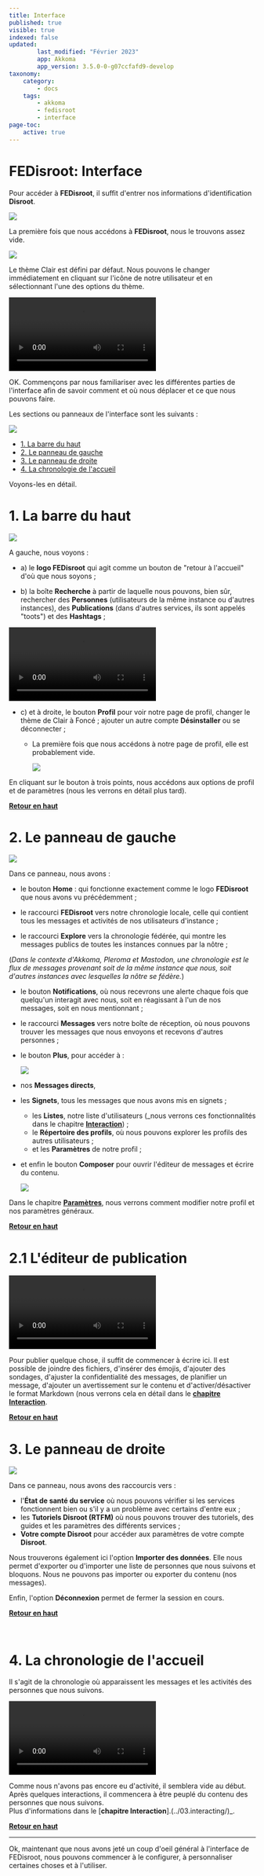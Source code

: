 ```yaml
---
title: Interface
published: true
visible: true
indexed: false
updated:
        last_modified: "Février 2023"
        app: Akkoma
        app_version: 3.5.0-0-g07ccfafd9-develop
taxonomy:
    category:
        - docs
    tags:
        - akkoma
        - fedisroot
        - interface
page-toc:
    active: true
---
```


# FEDisroot: Interface

Pour accéder à **FEDisroot**, il suffit d'entrer nos informations d'identification **Disroot**.

![](en/login.png)


La première fois que nous accédons à **FEDisroot**, nous le trouvons assez vide.

![](en/first_login.png)

Le thème Clair est défini par défaut. Nous pouvons le changer immédiatement en cliquant sur l'icône de notre utilisateur et en sélectionnant l'une des options du thème.

![](en/change.theme.mp4?resize=1024,576&loop)

OK. Commençons par nous familiariser avec les différentes parties de l'interface afin de savoir comment et où nous déplacer et ce que nous pouvons faire.

<a name='top'></a>
Les sections ou panneaux de l'interface sont les suivants :

![](en/interface.sections.png)

- [1. La barre du haut](#topbar)
- [2. Le panneau de gauche](#left)
- [3. Le panneau de droite](#right)
- [4. La chronologie de l'accueil](#timeline)
  
Voyons-les en détail.
<br>
<a name='topbar'></a>

# 1. La barre du haut

![](en/topbar.png)

A gauche, nous voyons :

- a) le **logo FEDisroot** qui agit comme un bouton de "retour à l'accueil" d'où que nous soyons ;

- b) la boîte **Recherche** à partir de laquelle nous pouvons, bien sûr, rechercher des **Personnes** (utilisateurs de la même instance ou d'autres instances), des **Publications** (dans d'autres services, ils sont appelés "toots") et des **Hashtags** ;

![](en/search.mp4?resize=1024,576&loop)


- c) et à droite, le bouton **Profil** pour voir notre page de profil, changer le thème de Clair à Foncé ; ajouter un autre compte **Désinstaller** ou se déconnecter ;

  * La première fois que nous accédons à notre page de profil, elle est probablement vide.

    ![](en/profile.png)

 En cliquant sur le bouton à trois points, nous accédons aux options de profil et de paramètres (nous les verrons en détail plus tard).

[**Retour en haut**](#top)
<br>

<a name= 'left'></a>
# 2. Le panneau de gauche

![](en/left_panel.png)

Dans ce panneau, nous avons :
- le bouton **Home** : qui fonctionne exactement comme le logo **FEDisroot** que nous avons vu précédemment ;

- le raccourci **FEDisroot** vers notre chronologie locale, celle qui contient tous les messages et activités de nos utilisateurs d'instance ;

- le raccourci **Explore** vers la chronologie fédérée, qui montre les messages publics de toutes les instances connues par la nôtre ;

(_Dans le contexte d'Akkoma, Pleroma et Mastodon, une chronologie est le flux de messages provenant soit de la même instance que nous, soit d'autres instances avec lesquelles la nôtre se fédère._)

- le bouton **Notifications**, où nous recevrons une alerte chaque fois que quelqu'un interagit avec nous, soit en réagissant à l'un de nos messages, soit en nous mentionnant ;

- le raccourci **Messages** vers notre boîte de réception, où nous pouvons trouver les messages que nous envoyons et recevons d'autres personnes ;

- le bouton **Plus**, pour accéder à :

  ![](en/more.button.gif)

- nos **Messages directs**,
- les **Signets**, tous les messages que nous avons mis en signets ;
  - les **Listes**, notre liste d'utilisateurs (_nous verrons ces fonctionnalités dans le chapitre [**Interaction**](../03.interacting/)) ;
  - le **Répertoire des profils**, où nous pouvons explorer les profils des autres utilisateurs ;
  - et les **Paramètres** de notre profil ;

- et enfin le bouton **Composer** pour ouvrir l'éditeur de messages et écrire du contenu.

    ![](en/compose.gif)

Dans le chapitre [**Paramètres**](../02.paramètres/), nous verrons comment modifier notre profil et nos paramètres généraux.

[**Retour en haut**](#top)
<br>

<a name= 'post'></a>
# 2.1 L'éditeur de publication

![](en/post.editor.mp4?resize=1024,576&loop)

Pour publier quelque chose, il suffit de commencer à écrire ici. Il est possible de joindre des fichiers, d'insérer des émojis, d'ajouter des sondages, d'ajuster la confidentialité des messages, de planifier un message, d'ajouter un avertissement sur le contenu et d'activer/désactiver le format Markdown (nous verrons cela en détail dans le [**chapitre Interaction**](../03.interacting/).

[**Retour en haut**](#top)
<br>

<a name='right'></a>
# 3. Le panneau de droite

![](en/right.panel.png)

Dans ce panneau, nous avons des raccourcis vers :

- l'**État de santé du service** où nous pouvons vérifier si les services fonctionnent bien ou s'il y a un problème avec certains d'entre eux ;
- les **Tutoriels Disroot (RTFM)** où nous pouvons trouver des tutoriels, des guides et les paramètres des différents services ;
- **Votre compte Disroot** pour accéder aux paramètres de votre compte **Disroot**.

Nous trouverons également ici l'option **Importer des données**. Elle nous permet d'exporter ou d'importer une liste de personnes que nous suivons et bloquons. Nous ne pouvons pas importer ou exporter du contenu (nos messages).

Enfin, l'option **Déconnexion** permet de fermer la session en cours.

[**Retour en haut**](#top)

<br>

<a name='timeline'></a>
# 4. La chronologie de l'accueil
Il s'agit de la chronologie où apparaissent les messages et les activités des personnes que nous suivons.

![](en/timelines.mp4?resize=1024,576&loop)

Comme nous n'avons pas encore eu d'activité, il semblera vide au début. Après quelques interactions, il commencera à être peuplé du contenu des personnes que nous suivons.  
Plus d'informations dans le [**chapitre Interaction**].(../03.interacting/)_.

[**Retour en haut**](#top)


---

Ok, maintenant que nous avons jeté un coup d'oeil général à l'interface de FEDisroot, nous pouvons commencer à le configurer, à personnaliser certaines choses et à l'utiliser.
